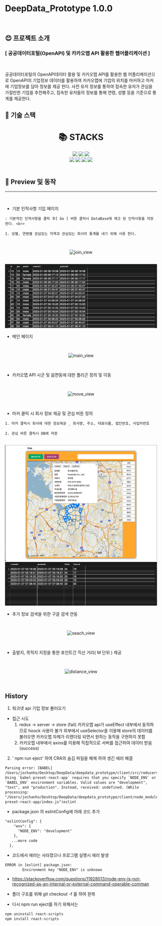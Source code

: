 # DeepData_Prototype 1.0.0

<br>

## 😊 프로젝트 소개

### [ 공공데이터포털(OpenAPI) 및 카카오맵 API 활용한 웹어플리케이션 ]

<br>

<p>
공공데이터포털의 OpenAPI데이터 활용 및 카카오맵 API를 활용한 웹 어플리케이션으로 OpenAPI의 기업정보 데이터를 활용하여 카카오맵에 기업의 위치를 마커하고 마커에 기업정보를 담아 정보를 제공 한다. 사전 유저 정보를 통하여 접속한 유저가 관심을 가질만한 기업을 추천해주고, 접속한 유저들의 정보를 통해 연령, 성별 등을 기준으로 통계를 제공한다.
</p>

## 👐 기술 스택

<div align=center>

<h1>📚 STACKS</h1>

<div align=center> 
  <img src="https://img.shields.io/badge/react-61DAFB?style=for-the-badge&logo=react&logoColor=black">
  <img src="https://img.shields.io/badge/Redux-Saga-764ABC?style=for-the-badge&logo=Redux-Saga&logoColor=white">
  <img src="https://img.shields.io/badge/Axios-5A29E4?style=for-the-badge&logo=Axios&logoColor=white">
  <br>
  <img src="https://img.shields.io/badge/Node.js-339933?style=for-the-badge&logo=Node.js&logoColor=white">
  <img src="https://img.shields.io/badge/Express-000000?style=for-the-badge&logo=Express&logoColor=white">
  <img src="https://img.shields.io/badge/MySQL-4479A1?style=for-the-badge&logo=MySQL&logoColor=white">
  <img src="https://img.shields.io/badge/Sequelize-52B0E7?style=for-the-badge&logo=Sequelize&logoColor=white">
  <br>
</div>
</div>

<br>

## 🏃 Preview 및 동작

---

<br>

- 기본 인적사항 기입 페이지

```
: 기본적인 인적사항을 클릭 후[ Go ] 버튼 클릭시 DataBase에 채크 된 인적사항을 저장 한다. <br>

1. 성별, 연령별 관심있는 지역과 관심있는 회사의 통계를 내기 위해 사용 한다.
```

<br>

<div align=center>

![join_view](https://user-images.githubusercontent.com/123555721/214609339-61237a45-39b3-489f-9fed-a257e60f3095.gif)

</div>

<br>

<img src='./readme/visits0126.png' />

<br>

- 메인 페이지

<br>

<div align=center>

![main_view](https://user-images.githubusercontent.com/123555721/214609616-19466732-8629-4f5b-936b-80b8558c1c42.gif)

</div>

<br>

- 카카오맵 API 시군 및 읍면동에 대한 폴리곤 정의 및 이동

<br>

<div align=center>

![move_view](https://user-images.githubusercontent.com/123555721/214609910-6fa0c49c-383b-4b65-a12d-c6aab326a417.gif)

</div>

<br>

- 마커 클릭 시 회사 정보 제공 및 관심 버튼 정의

```
1. 마커 클릭시 회사에 대한 정보제공 _ 회사명, 주소, 대표이름, 법인번호, 사업자번호

2. 관심 버튼 클릭시 DB에 저장
```

<br>

<img src='./readme/company0126.png' />
<img src='./readme/like0126.png' />

<br>

- 추가 정보 검색을 위한 구글 검색 연동

<br>

<div align=center>

![seach_view](https://user-images.githubusercontent.com/123555721/214610129-cda9271b-f4e8-4710-ba61-8e98c79bf5e8.gif)

</div>

<br>

- 출발지, 목적지 지정을 통한 포인트간 직선 거리( M 단위 ) 제공

<br>

<div align=center>

![distance_view](https://user-images.githubusercontent.com/123555721/214610197-8475fef7-6c8d-45da-a8f0-1db44e833ff4.gif)

</div>

<br>

## History

1. 워크넷 api 기업 정보 불러오기

- 접근 시도
  1. redux -> server -> store (fail)
     카카오맵 api가 useEffect 내부에서 동작하므로 hoock 사용이 불가
     외부에서 useSelector을 이용해 store의 데이터를 불러오면 카카오맵 자체가 리랜더링 되면서 원하는 동작을 구현하지 못함
  2. 카카오맵 내부에서 axios를 이용해 직접적으로 서버를 접근하여 데이터 받음 (success)

2. ' npm run eject' 하여 CRA의 숨김 파일을 해제 하여 생긴 에러 해결

```
Parsing error: [BABEL] /Users/jochanho/Desktop/DeepData/deepdata_prototype/client/src/reducers/data.js: Using `babel-preset-react-app` requires that you specify `NODE_ENV` or `BABEL_ENV` environment variables. Valid values are "development", "test", and "production". Instead, received: undefined. (While processing: "/Users/jochanho/Desktop/DeepData/deepdata_prototype/client/node_modules/babel-preset-react-app/index.js")eslint
```

- package.json 의 eslintConfig에 아래 코드 추가

```
"eslintConfig": {
    "env": {
      "NODE_ENV": "development"
    },
   ...more code
  },
```

- 코드에서 에러는 사라졌으나 프로그램 실행시 에러 발생

```
ERROR in [eslint] package.json:
        Environment key "NODE_ENV" is unknown
```

- https://stackoverflow.com/questions/11928013/node-env-is-not-recognized-as-an-internal-or-external-command-operable-comman

- 폴더 구조를 위해 git checkout -f 를 하여 원복
- 다시 npm run eject를 하기 위해서는

```
npm uninstall react-scripts
npm install react-scripts
```

